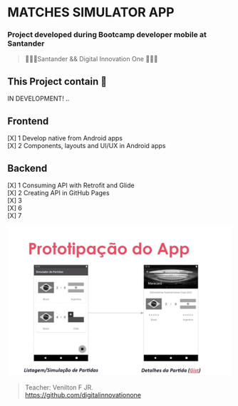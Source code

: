 # MATCHES SIMULATOR APP
### Project developed during Bootcamp developer mobile at Santander

> 🧑🏻‍💻Santander  && Digital Innovation One 🧑🏻‍💻

## This Project contain 🚀

IN DEVELOPMENT! ..
## Frontend
[X] 1 Develop native from Android apps  </br>
[X] 2 Components, layouts and UI/UX in Android apps </br>
## Backend
[X] 1 Consuming API with Retrofit and Glide</br>
[X] 2 Creating API in GitHub Pages </br>
[X] 3 </br>
[X] 6</br>
[X] 7</br>

![GitHub Logo](/prototypeOne.jpg)


> Teacher: Venilton F JR. </br>
> https://github.com/digitalinnovationone

